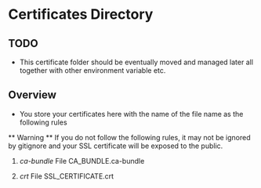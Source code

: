 # Certificates Directory


## TODO
- This certificate folder should be eventually moved and managed later all together with other environment variable etc.

## Overview
- You store your certificates here with the name of the file name as the following rules

** Warning **
If you do not follow the following rules, it may not be ignored by gitignore and your SSL certificate will be exposed to the public. 

1. *ca-bundle* File
CA_BUNDLE.ca-bundle

1. *crt* File
SSL_CERTIFICATE.crt
